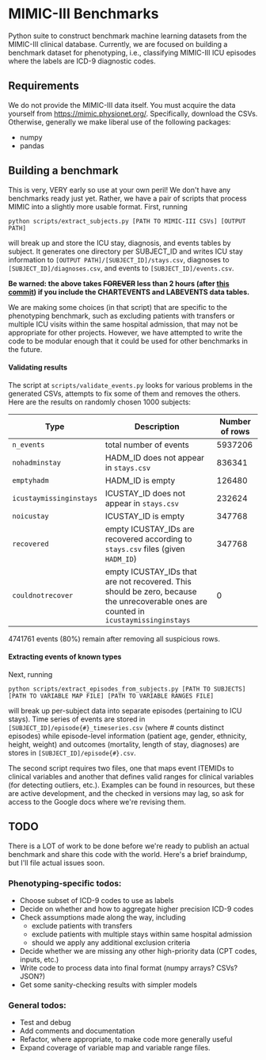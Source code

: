 MIMIC-III Benchmarks
=========================

Python suite to construct benchmark machine learning datasets from the MIMIC-III clinical database. Currently, we are focused on building a benchmark dataset for phenotyping, i.e., classifying MIMIC-III ICU episodes where the labels are ICD-9 diagnostic codes.

## Requirements

We do not provide the MIMIC-III data itself. You must acquire the data yourself from https://mimic.physionet.org/. Specifically, download the CSVs. Otherwise, generally we make liberal use of the following packages:

- numpy
- pandas

## Building a benchmark

This is very, VERY early so use at your own peril! We don't have any benchmarks ready just yet. Rather, we have a pair of scripts that process MIMIC into a slightly more usable format. First, running

```python scripts/extract_subjects.py [PATH TO MIMIC-III CSVs] [OUTPUT PATH]```

will break up and store the ICU stay, diagnosis, and events tables by subject. It generates one directory per SUBJECT_ID and writes ICU stay information to ```[OUTPUT PATH]/[SUBJECT_ID]/stays.csv```, diagnoses to ```[SUBJECT_ID]/diagnoses.csv```, and events to  ```[SUBJECT_ID]/events.csv```.

**Be warned: the above takes ~~FOREVER~~ less than 2 hours (after [this commit](https://github.com/Hrant-Khachatrian/mimic3-benchmarks/commit/ba9f53c2b593fe13ba62deff02dcea1a2027e9f1)) if you include the CHARTEVENTS and LABEVENTS data tables.**

We are making some choices (in that script) that are specific to the phenotyping benchmark, such as excluding patients with transfers or multiple ICU visits within the same hospital admission, that may not be appropriate for other projects. However, we have attempted to write the code to be modular enough that it could be used for other benchmarks in the future.

#### Validating results
The script at `scripts/validate_events.py` looks for various problems in the generated CSVs, attempts to fix some of them and removes the others. Here are the results on randomly chosen 1000 subjects:

| Type | Description | Number of rows |
| --- | --- | --- |
| `n_events` | total number of events | 5937206 |
| `nohadminstay` | HADM_ID does not appear in `stays.csv` | 836341 |
| `emptyhadm` | HADM_ID is empty | 126480 |
| `icustaymissinginstays` | ICUSTAY_ID does not appear in `stays.csv` | 232624 |
| `noicustay` | ICUSTAY_ID is empty | 347768 |
| `recovered` | empty ICUSTAY_IDs are recovered according to `stays.csv` files (given `HADM_ID`) | 347768 |
| `couldnotrecover` | empty ICUSTAY_IDs that are not recovered. This should be zero, because the unrecoverable ones are counted in `icustaymissinginstays` | 0 |

4741761 events (80%) remain after removing all suspicious rows.

#### Extracting events of known types
Next, running

```python scripts/extract_episodes_from_subjects.py [PATH TO SUBJECTS] [PATH TO VARIABLE MAP FILE] [PATH TO VARIABLE RANGES FILE]```

will break up per-subject data into separate episodes (pertaining to ICU stays). Time series of events are stored in ```[SUBJECT_ID]/episode{#}_timeseries.csv``` (where # counts distinct episodes) while episode-level information (patient age, gender, ethnicity, height, weight) and outcomes (mortality, length of stay, diagnoses) are stores in ```[SUBJECT_ID]/episode{#}.csv```.

The second script requires two files, one that maps event ITEMIDs to clinical variables and another that defines valid ranges for clinical variables (for detecting outliers, etc.). Examples can be found in resources, but these are active development, and the checked in versions may lag, so ask for access to the Google docs where we're revising them.

## TODO

There is a LOT of work to be done before we're ready to publish an actual benchmark and share this code with the world. Here's a brief braindump, but I'll file actual issues soon.

### Phenotyping-specific todos:

- Choose subset of ICD-9 codes to use as labels
- Decide on whether and how to aggregate higher precision ICD-9 codes
- Check assumptions made along the way, including
  - exclude patients with transfers
  - exclude patients with multiple stays within same hospital admission
  - should we apply any additional exclusion criteria
- Decide whether we are missing any other high-priority data (CPT codes, inputs, etc.)
- Write code to process data into final format (numpy arrays? CSVs? JSON?)
- Get some sanity-checking results with simpler models

### General todos:

- Test and debug
- Add comments and documentation
- Refactor, where appropriate, to make code more generally useful
- Expand coverage of variable map and variable range files.
